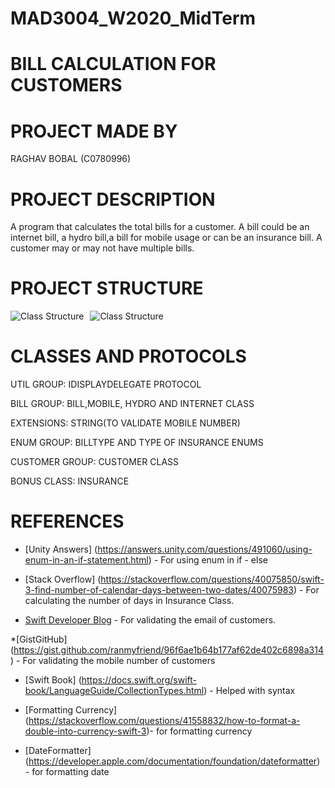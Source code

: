 # MAD3004_W2020_MidTerm
# BILL CALCULATION FOR CUSTOMERS 
# PROJECT MADE BY 
RAGHAV BOBAL (C0780996)
# PROJECT DESCRIPTION
A program that calculates the total bills for a customer. A bill could be an internet bill, a hydro bill,a bill for mobile usage or can be an insurance bill. A customer may or may not have multiple bills.
# PROJECT STRUCTURE

<img src="https://i93.servimg.com/u/f93/18/45/29/87/classt10.png" alt="Class Structure" style="float: left; margin-right: 10px;"/>
<img src="https://i93.servimg.com/u/f93/18/45/29/87/classt11.png" alt="Class Structure" style="float: center; margin-right: 50px;"/>

# CLASSES AND PROTOCOLS

UTIL GROUP: IDISPLAYDELEGATE PROTOCOL

BILL GROUP: BILL,MOBILE, HYDRO AND INTERNET CLASS 

EXTENSIONS: STRING(TO VALIDATE MOBILE NUMBER)

ENUM GROUP: BILLTYPE AND TYPE OF INSURANCE ENUMS

CUSTOMER GROUP: CUSTOMER CLASS

BONUS CLASS: INSURANCE 




# REFERENCES 
* [Unity Answers] (https://answers.unity.com/questions/491060/using-enum-in-an-if-statement.html) - For using enum in if - else

* [Stack Overflow] (https://stackoverflow.com/questions/40075850/swift-3-find-number-of-calendar-days-between-two-dates/40075983) - For calculating the number of days in Insurance Class.

* [Swift Developer Blog](http://swiftdeveloperblog.com/code-examples/validate-email-address-code-example-in-swift/) - For validating the email of customers.

*[GistGitHub] (https://gist.github.com/ranmyfriend/96f6ae1b64b177af62de402c6898a314) - For validating the mobile number of customers

* [Swift Book] (https://docs.swift.org/swift-book/LanguageGuide/CollectionTypes.html) - Helped with syntax

* [Formatting Currency] (https://stackoverflow.com/questions/41558832/how-to-format-a-double-into-currency-swift-3)- for formatting currency

* [DateFormatter] (https://developer.apple.com/documentation/foundation/dateformatter) - for formatting date 
